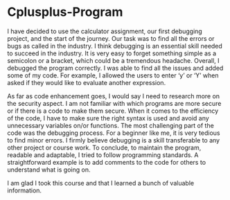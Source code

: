 # Cplusplus-Program

I have decided to use the calculator assignment, our first debugging project, and the start of the journey. Our task was to find all the errors or bugs as called in the industry. I think debugging is an essential skill needed to succeed in the industry. It is very easy to forget something simple as a semicolon or a bracket, which could be a tremendous headache. Overall, I debugged the program correctly. I was able to find all the issues and added some of my code. For example, I allowed the users to enter ‘y’ or ‘Y’ when asked if they would like to evaluate another expression. 

As far as code enhancement goes, I would say I need to research more on the security aspect. I am not familiar with which programs are more secure or if there is a code to make them secure. When it comes to the efficiency of the code, I have to make sure the right syntax is used and avoid any unnecessary variables on/or functions. The most challenging part of the code was the debugging process. For a beginner like me, it is very tedious to find minor errors. I firmly believe debugging is a skill transferable to any other project or course work. To conclude, to maintain the program, readable and adaptable, I tried to follow programming standards. A straightforward example is to add comments to the code for others to understand what is going on. 

I am glad I took this course and that I learned a bunch of valuable information.  

